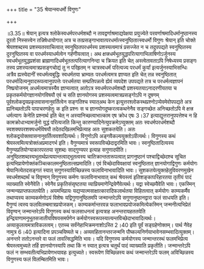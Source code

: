 +++
title = "35 श्रेयान्स्वधर्मो विगुणः"

+++
  
  
॥3.35॥ श्रेयान् इत्यत्र श्लोकेस्वधर्मपरधर्मशब्दौ न
तावद्वर्णाश्रमाद्यपेक्षया प्रयुज्येते परवर्णाश्रमादिधर्मानुष्ठानस्य
दूरतो निस्सत्त्वेन तन्निषेधायोगात् अत्र च
तत्प्रसङ्गाभावात्परधर्मात्स्वनुष्ठितात्स्वधर्मो विगुणः श्रेयान् इति
चोक्ते श्रेयश्शब्दस्य प्रशस्यतरवाचित्वात् स्वनुष्ठितपरधर्मस्य
प्रशस्यत्वमात्रं प्रसज्जेत न च तदुपपद्यते स्वनुष्ठितस्य दुरनुष्ठितस्य वा
परधर्मस्याधर्मत्वेन गर्हणीयत्वात्। अथ
क्षत्त्रधर्मभूतयुद्धपरित्यागाभिलाषिणोऽर्जुनस्य स्वधर्मभूतयुद्धप्रशंसा
ब्राह्मणादिधर्मभूततत्परित्यागनिन्दा च क्रियत इति चेत् अस्त्वेतावताऽपि
निषेध्यस्य प्रसङ्गः तस्य प्रशस्यत्वमात्रप्रसङ्गचोद्यं तु न परिहृतम् न
चात्रस्वधर्मं परित्यज्य परधर्मं कुर्यां इत्यर्जुनस्याभिसन्धिः अत्रैव
ह्यस्येदानीं स्वधर्मत्वबुद्धिः स्वधर्मतया भ्राम्यतः परधर्मत्वमत्र
ज्ञाप्यत इति चेत् तन्न स्वनुष्ठितात् परधर्मादित्यनुवादरूपत्वानुपपत्तेः
परधर्मतया सम्प्रतिपन्नत्वे ह्येवं व्यपदेश उपपद्यते तत्र च
परधर्मत्वज्ञापनं निष्प्रयोजनम् अधर्मत्वमात्रस्यैव ज्ञाप्यत्वात् अतोऽत्र
स्वधर्मपरधर्मशब्दौ प्रशस्यतयाऽनादरणीयतया च प्रकृतकर्मयोगज्ञानयोगविषयौ
एवं च सति ज्ञानयोगस्य प्रशस्यत्वमात्रप्रसङ्गोऽपि न दूषणम्
पूर्वश्लोकद्वयप्रकृतवासनानुवर्तित्वेन सङ्गतिश्च स्यात्अथ केन
इत्युत्तरश्लोकस्थप्रश्नोऽप्येवमेवोपपद्यते अत्र ह्यनिच्छतोऽपि
पापाचरणहेतुः क इति प्रश्नः स च ज्ञानयोगदुष्करत्वकथनेनैव सङ्गच्छेत
अनिच्छतोऽपि मे क्षत्त्र धर्मत्यागः केनेति प्रश्नार्थ इति चेत् न
अस्यानिच्छत्वाभात्काम एष क्रोध एषः 3।37 इत्याद्युत्तरानुपपत्तेश्च न हि
कामक्रोधाभ्यामर्जुनो युद्धं परित्यजति किन्तु
कारुण्यादिनेत्युपक्रमेऽप्युक्तम् अतः स्वधर्मपरधर्मशब्दौ
स्वशक्यपरशक्यधर्मविषयौ तदेतदखिलमभिप्रेत्याह अतः सुशकतयेति। अतः
श्लोकद्वयोक्तवासनानुवर्तित्ववशादित्यर्थः। विगुणोऽपि
अङ्गवैकल्ययुक्तोऽपीत्यर्थः। विगुणस्य कथं
श्रेयस्त्वमित्यत्रोक्तंअप्रमादगर्भ इति। वैगुण्यमात्रं
स्वरूपविच्छेदाद्वरमिति भावः। स्वनुष्ठितादित्यस्य
वैगुण्यप्रतियोग्याकारपरतया सुशब्दः साद्गुण्यपर इत्याह सगुणादपीति।
अनुष्ठितशब्दस्यभूतार्थप्रत्ययान्तत्वाद्भूतत्वस्य चातिक्रान्ततारूपत्वात्
प्रागनुष्ठानं पश्चाद्विच्छेदश्च सूचित
इत्यभिप्रायेणोक्तंकञ्चित्कालमनुष्ठितात्सप्रमादिति। एवं
विच्छेदाविवक्षायां स्वनुष्ठितात् ज्ञानयोगाद्विगुणः कर्मयोगः
श्रेयानित्येतदसङ्गतं स्यात् सगुणस्याविच्छिन्नस्य फलाविनाभावादिति
भावः। सुशकतयेत्युक्तहेतुविवरणमुखेन स्वधर्मशब्दार्थं च विवृण्वन् विगुणस्य
कर्मणः फलाविनाभावात् कथं श्रेयस्त्वं इतिशङ्कापरिहारतया तृतीयं पादं
व्याख्याति स्वेनैवेति। स्वेनैव प्रकृतिसंसृष्टतया
व्याप्रियमाणेन्द्रियेणैवेत्यर्थः। यद्वा स्वेच्छयैवेति भावः। एकस्मिन्
जन्मन्यप्राप्तफलतयेति। अयमभिप्रायः यद्यप्यात्मसाक्षात्कारादिफलार्थतया
विहितत्वात् कर्मयोगः काम्यकर्मैव तथाप्यस्य काम्यकर्मणोऽयं विशेषः
यद्विगुणानुष्ठितमपि जन्मान्तरेऽपि सगुणानुष्ठानद्वारा फलं साधयति इति।
वैगुण्यं त्वस्य फलविलम्बमात्रप्रयोजकम्। काम्यकर्मान्तरवन्न
फलाभावप्रयोजकमित्येकस्मिन् जन्मनीत्यभिप्रेतं विवृण्वन् जन्मान्तरेऽपि
विगुणस्य कथं फलसाधनत्वं इत्यत्राह अनन्तरायहततयेति
इन्द्रियाणामनुभूतसजातीयविषयसमर्पणेन
कर्मयोगस्वरूपस्यात्यन्तविच्छेदाभावादित्यर्थः। अव्याकुलत्वमत्राविकलत्वम्।
एतच्च सर्वंनेहाभिक्रमनाशोऽस्ति 2।40 इति पूर्वं सङ्ग्रहेणोक्तम्। पार्थ
नैवेह नामुत्र 6।40 इत्यादिना प्रपञ्चयिष्यते च। अव्यवहितानन्तरजन्मनि
पौष्कल्यनिर्णयाभावेनसम्भवादित्युक्तम्। अनन्तरे ततोऽनन्तरे वा फलं
तावत्सिद्धमिति भावः। यदि विगुणस्य कर्मयोगस्य जन्मान्तरस्थं फलमभिप्रेत्य
श्रेयस्त्वमुच्यते तर्हि ज्ञानयोगस्यापि तथा किं न स्यात् इत्यत्र चतुर्थं
पादं व्याख्याति प्रकृतीति। जन्मान्तरेऽपि फलं न सम्भवतीत्यभिप्रायेणभयावहः
इत्युच्यते। स्वरूपेण विच्छिन्नस्य कथं जन्मान्तरेऽपि फलम् अविच्छिन्नस्य
विगुणस्य फलं विलम्बितमिति भावः।  
  
